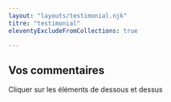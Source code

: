 ```yaml
---
layout: "layouts/testimonial.njk"
titre: "testimonial"
eleventyExcludeFromCollections: true

---
```


## Vos commentaires

Cliquer sur les éléments de dessous et dessus
 